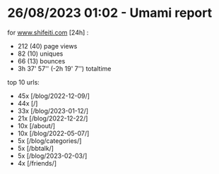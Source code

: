 # 26/08/2023 01:02 - Umami report
for www.shifeiti.com [24h] :

 - 212 (40) page views
 - 82 (10) uniques
 - 66 (13) bounces
 - 3h 37' 57'' (-2h 19' 7'') totaltime


top 10 urls:
 - 45x [/blog/2022-12-09/]
 - 44x [/]
 - 33x [/blog/2023-01-12/]
 - 21x [/blog/2022-12-22/]
 - 10x [/about/]
 - 10x [/blog/2022-05-07/]
 - 5x [/blog/categories/]
 - 5x [/bbtalk/]
 - 5x [/blog/2023-02-03/]
 - 4x [/friends/]


